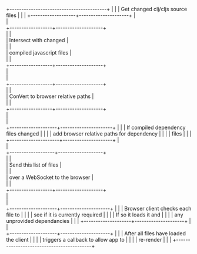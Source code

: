  +-----------------------------------------+
 |                                         |
 |    Get changed clj/cljs source files    |
 |                                         |
 +-------------------+---------------------+
                     |                      
                     |                      
  +------------------+--------------------+  
  |                                       |  
  |        Intersect with changed         |  
  |                                       |  
  |       compiled javascript files       |  
  |                                       |  
  +------------------+--------------------+  
                     |                      
                     |                      
  +------------------+--------------------+  
  |                                       |  
  |   ConVert to browser relative paths   |  
  |                                       |  
  +------------------+--------------------+  
                     |                      
                     |                      
+--------------------+----------------------+
|                                           |
|    If compiled dependency files changed   |
|                                           |
| add browser relative paths for dependency |
|                                           |
|                   files                   |
|                                           |
+---------------------+---------------------+
                      |                      
                      |                      
  +-------------------+-------------------+  
  |                                       |  
  |        Send this list of files        |  
  |                                       |  
  |    over a WebSocket to the browser    |  
  |                                       |  
  +------------------+--------------------+  
                     |                      
                     |                      
+--------------------+---------------------+
|                                          |
|    Browser client checks each file to    |
|                                          |
|     see if it is currently required      |
|                                          |
|          If so it loads it and           |
|                                          |
|       any unprovided dependancies        |
|                                          |
+--------------------+---------------------+
                     |                      
                     |                      
+--------------------+---------------------+
|                                          |
|  After all files have loaded the client  |
|                                          |
|   triggers a callback to allow app to    |
|                                          |
|                re-render                 |
|                                          |
+------------------------------------------+
